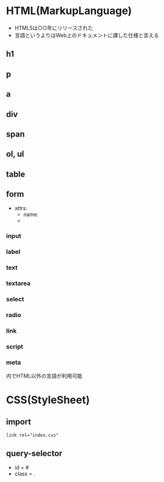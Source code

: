 
# HTML(MarkupLanguage)

- HTML5は○○年にリリースされた
- 言語というよりはWeb上のドキュメントに課した仕様と言える

## h1
## p

## a

## div
## span

## ol, ul

## table
## form

- attrs: 
  - name: 
  - 

### input
### label
### text
### textarea
### select
### radio

### link
### script
### meta

<meta />内でHTML以外の言語が利用可能


# CSS(StyleSheet)

## import

```html: index.html
link rel="index.css"
```

## query-selector

- id = #
- class = .


